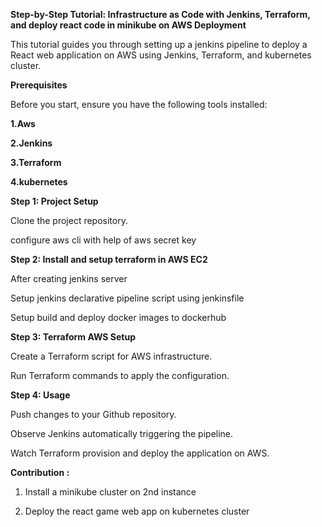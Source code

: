 
**Step-by-Step Tutorial: Infrastructure as Code with Jenkins, Terraform, and deploy react code in minikube on AWS Deployment**

This tutorial guides you through setting up a jenkins pipeline to deploy a React web application on AWS using Jenkins, Terraform, and kubernetes cluster.

  

**Prerequisites**

Before you start, ensure you have the following tools installed:
  

**1.Aws**

**2.Jenkins**

**3.Terraform**

**4.kubernetes**


  

**Step 1: **Project Setup****

Clone the project repository.

configure aws cli with help of aws secret key

  
  
  

**Step 2: **Install and setup terraform in AWS EC2****

After creating jenkins server

Setup jenkins declarative pipeline script using jenkinsfile

Setup build and deploy docker images to dockerhub

  
  

**Step 3: Terraform AWS Setup**

Create a Terraform script for AWS infrastructure.

Run Terraform commands to apply the configuration.

  
  

**Step 4: Usage**

Push changes to your Github repository.

Observe Jenkins automatically triggering the pipeline.

Watch Terraform provision and deploy the application on AWS.

  

**Contribution :**

1. Install a minikube cluster on 2nd instance

2. Deploy the react game web app on kubernetes cluster
